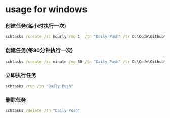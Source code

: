 # usage for windows


### 创建任务(每小时执行一次)
```bat
schtasks /create /sc hourly /mo 1  /tn "Daily Push" /tr D:\Code\Github\sTools\DailyPush\daily_push.vbs
```     
    
### 创建任务(每30分钟执行一次)
```bat
schtasks /create /sc minute /mo 30 /tn "Daily Push" /tr D:\Code\Github\sTools\DailyPush\daily_push.vbs
```     

### 立即执行任务
```bat
schtasks /run /tn "Daily Push" 
```    

### 删除任务
```bat
schtasks /delete /tn "Daily Push"
```     
